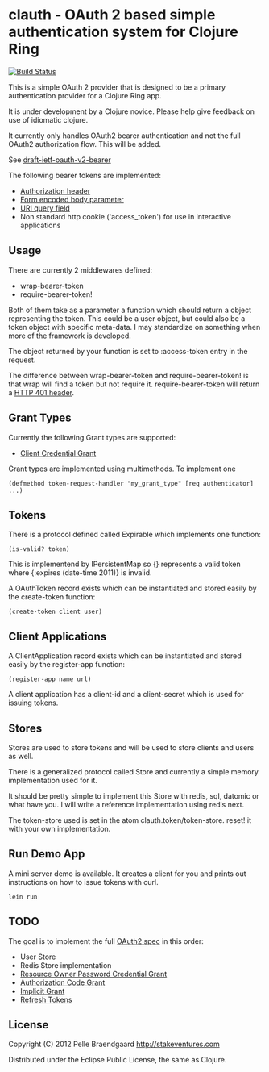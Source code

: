 # clauth - OAuth 2 based simple authentication system for Clojure Ring

[![Build Status](https://secure.travis-ci.org/pelle/clauth.png)](http://travis-ci.org/pelle/clauth)

This is a simple OAuth 2 provider that is designed to be a primary authentication provider for a Clojure Ring app.

It is under development by a Clojure novice. Please help give feedback on use of idiomatic clojure.

It currently only handles OAuth2 bearer authentication and not the full OAuth2 authorization flow. This will be added.

See [draft-ietf-oauth-v2-bearer](http://tools.ietf.org/html/draft-ietf-oauth-v2-bearer-08)

The following bearer tokens are implemented:

* [Authorization header](http://tools.ietf.org/html/draft-ietf-oauth-v2-bearer-08#section-2.1)
* [Form encoded body parameter](http://tools.ietf.org/html/draft-ietf-oauth-v2-bearer-08#section-2.2)
* [URI query field](http://tools.ietf.org/html/draft-ietf-oauth-v2-bearer-08#section-2.3)
* Non standard http cookie ('access_token') for use in interactive applications

## Usage

There are currently 2 middlewares defined:

* wrap-bearer-token
* require-bearer-token!

Both of them take as a parameter a function which should return a object representing the token. This could be a user object, but could also be a token object with specific meta-data. I may standardize on something when more of the framework is developed.

The object returned by your function is set to :access-token entry in the request.

The difference between wrap-bearer-token and require-bearer-token! is that wrap will find a token but not require it. require-bearer-token will return a [HTTP 401 header](http://tools.ietf.org/html/draft-ietf-oauth-v2-bearer-08#section-2.4).

## Grant Types

Currently the following Grant types are supported:

* [Client Credential Grant](http://tools.ietf.org/html/draft-ietf-oauth-v2-25#section-4.4)

Grant types are implemented using multimethods. To implement one 

    (defmethod token-request-handler "my_grant_type" [req authenticator] ...)

## Tokens

There is a protocol defined called Expirable which implements one function:

    (is-valid? token)

This is implementend by IPersistentMap so {} represents a valid token where {:expires (date-time 2011)} is invalid.

A OAuthToken record exists which can be instantiated and stored easily by the create-token function:

    (create-token client user)

## Client Applications

A ClientApplication record exists which can be instantiated and stored easily by the register-app function:

    (register-app name url)

A client application has a client-id and a client-secret which is used for issuing tokens.

## Stores

Stores are used to store tokens and will be used to store clients and users as well.

There is a generalized protocol called Store and currently a simple memory implementation used for it.

It should be pretty simple to implement this Store with redis, sql, datomic or what have you. I will write a reference implementation using redis next.

The token-store used is set in the atom clauth.token/token-store. reset! it with your own implementation.

## Run Demo App

A mini server demo is available. It creates a client for you and prints out instructions on how to issue tokens with curl.

    lein run

## TODO

The goal is to implement the full [OAuth2 spec](http://tools.ietf.org/html/draft-ietf-oauth-v2-25) in this order:

* User Store
* Redis Store implementation
* [Resource Owner Password Credential Grant](http://tools.ietf.org/html/draft-ietf-oauth-v2-25#section-4.3)
* [Authorization Code Grant](http://tools.ietf.org/html/draft-ietf-oauth-v2-25#section-4.1)
* [Implicit Grant](http://tools.ietf.org/html/draft-ietf-oauth-v2-25#section-4.2)
* [Refresh Tokens](http://tools.ietf.org/html/draft-ietf-oauth-v2-25#section-1.5)

## License

Copyright (C) 2012 Pelle Braendgaard http://stakeventures.com

Distributed under the Eclipse Public License, the same as Clojure.
